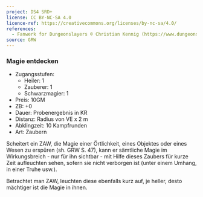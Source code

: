 ```yaml
---
project: DS4 SRD+
license: CC BY-NC-SA 4.0
licence-ref: https://creativecommons.org/licenses/by-nc-sa/4.0/
references: 
  - Fanwerk for Dungeonslayers © Christian Kennig (https://www.dungeonslayers.net/)
source: GRW
---
```


### Magie entdecken

- Zugangsstufen:
  - Heiler: 1
  - Zauberer: 1
  - Schwarzmagier: 1
- Preis: 10GM
- ZB: +0
- Dauer: Probenergebnis in KR
- Distanz: Radius von VE x 2 m
- Abklingzeit: 10 Kampfrunden
- Art: Zaubern

Scheitert ein ZAW, die Magie einer Örtlichkeit, eines Objektes oder eines Wesen zu erspüren (sh. GRW S. 47), kann er sämtliche Magie im Wirkungsbreich - nur für ihn sichtbar - mit Hilfe dieses Zaubers für kurze Zeit aufleuchten sehen, sofern sie nicht verborgen ist (unter einem Umhang, in einer Truhe usw.).

Betrachtet man ZAW, leuchten diese ebenfalls kurz auf, je heller, desto mächtiger ist die Magie in ihnen.

